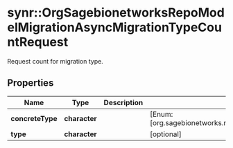 # synr::OrgSagebionetworksRepoModelMigrationAsyncMigrationTypeCountRequest

Request count for migration type.

## Properties
Name | Type | Description | Notes
------------ | ------------- | ------------- | -------------
**concreteType** | **character** |  | [Enum: [org.sagebionetworks.repo.model.migration.AsyncMigrationTypeCountRequest]] 
**type** | **character** |  | [optional] 


